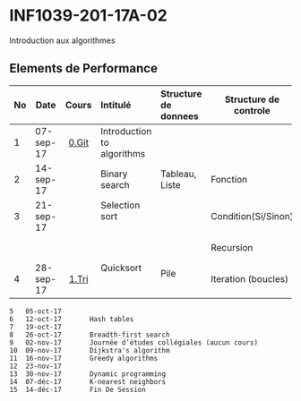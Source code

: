 # INF1039-201-17A-02
Introduction aux algorithmes

## Elements de Performance

|No| Date    | Cours           | Intitulé                                |  Structure de donnees       | Structure de controle  |
|--|---------|:---------------:|:----------------------------------------|:----------------------------|------------------------| 
| 1|07-sep-17|[0.Git](./0.Git) | Introduction to algorithms              |                             |                        |
| 2|14-sep-17|                 | Binary search                           | Tableau, Liste              | Fonction               |
| 3|21-sep-17|                 | Selection sort                          |                             | Condition(Si/Sinon)    |
|  |         |                 |                                         |                             | Recursion              |
| 4|28-sep-17|[1.Tri](./1.Tri) | Quicksort                               | Pile                        | Iteration (boucles)    |

```
5	05-oct-17		
6	12-oct-17		Hash tables
7	19-oct-17		
8	26-oct-17		Breadth-first search
9	02-nov-17		Journée d’études collégiales (aucun cours)
10	09-nov-17		Dijkstra's algorithm
11	16-nov-17		Greedy algorithms
12	23-nov-17		
13	30-nov-17		Dynamic programming
14	07-déc-17		K-nearest neighbors
15	14-déc-17		Fin De Session
```
